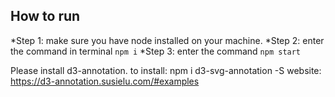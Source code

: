 ## How to run

*Step 1: make sure you have node  installed on your machine.
*Step 2: enter the command in terminal `npm i`
*Step 3: enter the command `npm start`

Please install d3-annotation.
to install: npm i d3-svg-annotation -S
website: https://d3-annotation.susielu.com/#examples
